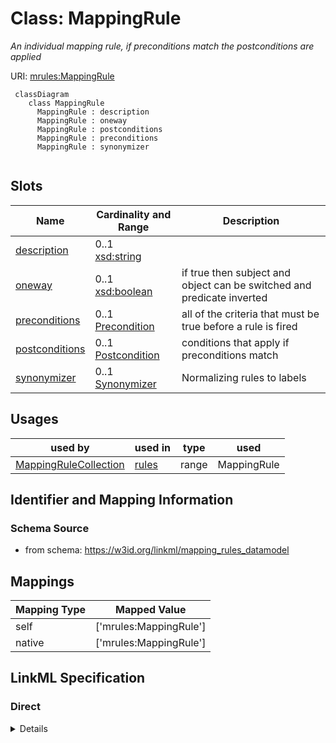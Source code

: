# Class: MappingRule
_An individual mapping rule, if preconditions match the postconditions are applied_





URI: [mrules:MappingRule](https://w3id.org/linkml/mapping_rules_datamodel/MappingRule)




```{mermaid}
 classDiagram
    class MappingRule
      MappingRule : description
      MappingRule : oneway
      MappingRule : postconditions
      MappingRule : preconditions
      MappingRule : synonymizer
      
```




<!-- no inheritance hierarchy -->


## Slots

| Name | Cardinality and Range  | Description  |
| ---  | ---  | --- |
| [description](description.md) | 0..1 <br/> [xsd:string](http://www.w3.org/2001/XMLSchema#string)  |   |
| [oneway](oneway.md) | 0..1 <br/> [xsd:boolean](http://www.w3.org/2001/XMLSchema#boolean)  | if true then subject and object can be switched and predicate inverted  |
| [preconditions](preconditions.md) | 0..1 <br/> [Precondition](Precondition.md)  | all of the criteria that must be true before a rule is fired  |
| [postconditions](postconditions.md) | 0..1 <br/> [Postcondition](Postcondition.md)  | conditions that apply if preconditions match  |
| [synonymizer](synonymizer.md) | 0..1 <br/> [Synonymizer](Synonymizer.md)  | Normalizing rules to labels  |


## Usages


| used by | used in | type | used |
| ---  | --- | --- | --- |
| [MappingRuleCollection](MappingRuleCollection.md) | [rules](rules.md) | range | MappingRule |



## Identifier and Mapping Information







### Schema Source


* from schema: https://w3id.org/linkml/mapping_rules_datamodel







## Mappings

| Mapping Type | Mapped Value |
| ---  | ---  |
| self | ['mrules:MappingRule'] |
| native | ['mrules:MappingRule'] |


## LinkML Specification

<!-- TODO: investigate https://stackoverflow.com/questions/37606292/how-to-create-tabbed-code-blocks-in-mkdocs-or-sphinx -->

### Direct

<details>
```yaml
name: MappingRule
description: An individual mapping rule, if preconditions match the postconditions
  are applied
from_schema: https://w3id.org/linkml/mapping_rules_datamodel
rank: 1000
attributes:
  description:
    name: description
    from_schema: https://w3id.org/linkml/mapping_rules_datamodel
    rank: 1000
  oneway:
    name: oneway
    description: if true then subject and object can be switched and predicate inverted
    from_schema: https://w3id.org/linkml/mapping_rules_datamodel
    rank: 1000
    ifabsent: 'False'
    range: boolean
  preconditions:
    name: preconditions
    description: all of the criteria that must be true before a rule is fired
    from_schema: https://w3id.org/linkml/mapping_rules_datamodel
    rank: 1000
    slot_uri: sh:condition
    range: Precondition
  postconditions:
    name: postconditions
    description: conditions that apply if preconditions match
    from_schema: https://w3id.org/linkml/mapping_rules_datamodel
    rank: 1000
    range: Postcondition
  synonymizer:
    name: synonymizer
    description: Normalizing rules to labels.
    from_schema: https://w3id.org/linkml/mapping_rules_datamodel
    rank: 1000
    range: Synonymizer

```
</details>

### Induced

<details>
```yaml
name: MappingRule
description: An individual mapping rule, if preconditions match the postconditions
  are applied
from_schema: https://w3id.org/linkml/mapping_rules_datamodel
rank: 1000
attributes:
  description:
    name: description
    from_schema: https://w3id.org/linkml/mapping_rules_datamodel
    rank: 1000
    alias: description
    owner: MappingRule
    domain_of:
    - MappingRule
    range: string
  oneway:
    name: oneway
    description: if true then subject and object can be switched and predicate inverted
    from_schema: https://w3id.org/linkml/mapping_rules_datamodel
    rank: 1000
    ifabsent: 'False'
    alias: oneway
    owner: MappingRule
    domain_of:
    - MappingRule
    range: boolean
  preconditions:
    name: preconditions
    description: all of the criteria that must be true before a rule is fired
    from_schema: https://w3id.org/linkml/mapping_rules_datamodel
    rank: 1000
    slot_uri: sh:condition
    alias: preconditions
    owner: MappingRule
    domain_of:
    - MappingRule
    range: Precondition
  postconditions:
    name: postconditions
    description: conditions that apply if preconditions match
    from_schema: https://w3id.org/linkml/mapping_rules_datamodel
    rank: 1000
    alias: postconditions
    owner: MappingRule
    domain_of:
    - MappingRule
    range: Postcondition
  synonymizer:
    name: synonymizer
    description: Normalizing rules to labels.
    from_schema: https://w3id.org/linkml/mapping_rules_datamodel
    rank: 1000
    alias: synonymizer
    owner: MappingRule
    domain_of:
    - MappingRule
    range: Synonymizer

```
</details>